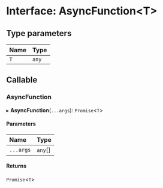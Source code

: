 # Interface: AsyncFunction<T\>

## Type parameters

| Name | Type |
| :------ | :------ |
| `T` | `any` |

## Callable

### AsyncFunction

▸ **AsyncFunction**(`...args`): `Promise`<`T`\>

#### Parameters

| Name | Type |
| :------ | :------ |
| `...args` | `any`[] |

#### Returns

`Promise`<`T`\>
